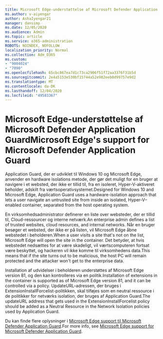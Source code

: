 ```yaml
---
title: Microsoft Edge-understøttelse af Microsoft Defender Application Guard
ms.author: v-aiyengar
author: AshaIyengar21
manager: dansimp
ms.date: 12/05/2020
ms.audience: Admin
ms.topic: article
ms.service: o365-administration
ROBOTS: NOINDEX, NOFOLLOW
localization_priority: Normal
ms.collection: Adm_O365
ms.custom:
- "9004024"
- "7090"
ms.openlocfilehash: 65cbc867ea7d1c73ca2906f51f72aa3376f31b5d
ms.sourcegitcommit: 2e4a5153e530bf15744a52e982eeb0d99757e9d2
ms.translationtype: MT
ms.contentlocale: da-DK
ms.lasthandoff: 12/04/2020
ms.locfileid: "49583367"
---
```

# <a name="microsoft-edges-support-for-microsoft-defender-application-guard"></a><span data-ttu-id="04b79-102">Microsoft Edge-understøttelse af Microsoft Defender Application Guard</span><span class="sxs-lookup"><span data-stu-id="04b79-102">Microsoft Edge's support for Microsoft Defender Application Guard</span></span>

<span data-ttu-id="04b79-103">Application Guard, der er udviklet til Windows 10 og Microsoft Edge, anvender en hardware isolations metode, der gør det muligt for en bruger at navigere i et websted, der ikke er tillid til, fra en isoleret, Hyper-V-aktiveret beholder, adskilt fra værtsoperativsystemet.</span><span class="sxs-lookup"><span data-stu-id="04b79-103">Designed for Windows 10 and Microsoft Edge, Application Guard uses a hardware-isolation approach that lets a user navigate an untrusted site from inside an isolated, Hyper-V–enabled container, separated from the host operating system.</span></span>

<span data-ttu-id="04b79-104">En virksomhedsadministrator definerer en liste over websteder, der er tillid til, Cloud-ressourcer og interne netværk.</span><span class="sxs-lookup"><span data-stu-id="04b79-104">An enterprise admin defines a list of trusted websites, cloud resources, and internal networks.</span></span> <span data-ttu-id="04b79-105">Når en bruger besøger et websted, der ikke er på listen, vil Microsoft Edge åbne webstedet i beholderen.</span><span class="sxs-lookup"><span data-stu-id="04b79-105">When a user visits a site that's not on the list, Microsoft Edge will open the site in the container.</span></span> <span data-ttu-id="04b79-106">Det betyder, at hvis webstedet nedsættes for at være skadeligt, vil værtscomputeren fortsat være beskyttet, og hackeren vil ikke komme til virksomhedens data.</span><span class="sxs-lookup"><span data-stu-id="04b79-106">This means that if the site turns out to be malicious, the host PC will remain protected and the attacker won't get to the enterprise data.</span></span>

<span data-ttu-id="04b79-107">Installation af udvidelser i beholderen understøttes af Microsoft Edge version 81, og den kan kontrolleres via en politik.</span><span class="sxs-lookup"><span data-stu-id="04b79-107">Installation of extensions in the container is supported as of Microsoft Edge version 81, and it can be controlled via a policy.</span></span> <span data-ttu-id="04b79-108">UpdateURL-adressen, der bruges i ExtensionInstallForcelist-politikken, skal tilføjes som en neutral ressource i de politikker for netværks isolation, der bruges af Application Guard.</span><span class="sxs-lookup"><span data-stu-id="04b79-108">The updateURL address that gets used in the ExtensionInstallForcelist policy should be added as a Neutral Resource in the Network Isolation policies used by Application Guard.</span></span>

<span data-ttu-id="04b79-109">Du kan finde flere oplysninger i [Microsoft Edge support til Microsoft Defender Application Guard](https://go.microsoft.com/fwlink/?linkid=2134229).</span><span class="sxs-lookup"><span data-stu-id="04b79-109">For more info, see [Microsoft Edge support for Microsoft Defender Application Guard](https://go.microsoft.com/fwlink/?linkid=2134229).</span></span>
